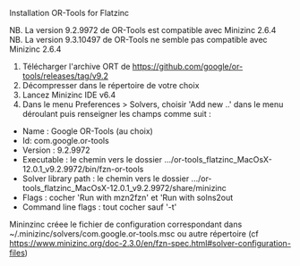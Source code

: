 Installation OR-Tools for Flatzinc

NB. La version 9.2.9972 de OR-Tools est compatible avec Minizinc 2.6.4
NB. La version 9.3.10497 de OR-Tools ne semble pas compatible avec Minizinc 2.6.4

1. Télécharger l'archive ORT de https://github.com/google/or-tools/releases/tag/v9.2
2. Décompresser dans le répertoire de votre choix
3. Lancez Minizinc IDE v6.4
4. Dans le menu Preferences > Solvers, choisir 'Add new ..' dans le menu déroulant puis renseigner les champs comme suit :
- Name : Google OR-Tools (au choix)
- Id: com.google.or-tools
- Version : 9.2.9972 
- Executable : le chemin vers le dossier .../or-tools_flatzinc_MacOsX-12.0.1_v9.2.9972/bin/fzn-or-tools
- Solver library path : le chemin vers le dossier .../or-tools_flatzinc_MacOsX-12.0.1_v9.2.9972/share/minizinc
- Flags : cocher 'Run with mzn2fzn' et 'Run with solns2out
- Command line flags : tout cocher sauf '-t'

Mininzinc créee le fichier de configuration correspondant dans
~/.minizinc/solvers/com.google.or-tools.msc
ou autre répertoire (cf https://www.minizinc.org/doc-2.3.0/en/fzn-spec.html#solver-configuration-files)